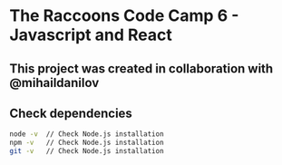# The Raccoons Code Camp 6 - Javascript and React

## This project was created in collaboration with @mihaildanilov

## Check dependencies

```bash
node -v  // Check Node.js installation
npm -v   // Check Node.js installation
git -v   // Check Node.js installation
```
